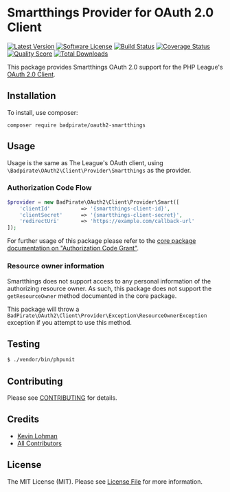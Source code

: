 # Smartthings Provider for OAuth 2.0 Client

[![Latest Version](https://img.shields.io/github/release/badpirate/oauth2-smartthings.svg?style=flat-square)](https://github.com/badpirate/oauth2-smartthings/releases)
[![Software License](https://img.shields.io/badge/license-MIT-brightgreen.svg?style=flat-square)](LICENSE.md)
[![Build Status](https://img.shields.io/travis/badpirate/oauth2-smartthings/master.svg?style=flat-square)](https://travis-ci.org/badpirate/oauth2-smartthings)
[![Coverage Status](https://img.shields.io/scrutinizer/coverage/g/badpirate/oauth2-smartthings.svg?style=flat-square)](https://scrutinizer-ci.com/g/badpirate/oauth2-smartthings/code-structure)
[![Quality Score](https://img.shields.io/scrutinizer/g/badpirate/oauth2-smartthings.svg?style=flat-square)](https://scrutinizer-ci.com/g/badpirate/oauth2-smartthings)
[![Total Downloads](https://img.shields.io/packagist/dt/badpirate/oauth2-smartthings.svg?style=flat-square)](https://packagist.org/packages/badpirate/oauth2-smartthings)

This package provides Smartthings OAuth 2.0 support for the PHP League's [OAuth 2.0 Client](https://github.com/thephpleague/oauth2-client).

## Installation

To install, use composer:

```
composer require badpirate/oauth2-smartthings
```

## Usage

Usage is the same as The League's OAuth client, using `\Badpirate\OAuth2\Client\Provider\Smartthings` as the provider.

### Authorization Code Flow

```php
$provider = new BadPirate\OAuth2\Client\Provider\Smart([
    'clientId'          => '{smartthings-client-id}',
    'clientSecret'      => '{smartthings-client-secret}',
    'redirectUri'       => 'https://example.com/callback-url'
]);
```
For further usage of this package please refer to the [core package documentation on "Authorization Code Grant"](https://github.com/thephpleague/oauth2-client#usage).

### Resource owner information

Smartthings does not support access to any personal information of the authorizing resource owner. As such, this package does not support the `getResourceOwner` method documented in the core package.

This package will throw a `BadPirate\OAuth2\Client\Provider\Exception\ResourceOwnerException` exception if you attempt to use this method.

## Testing

``` bash
$ ./vendor/bin/phpunit
```

## Contributing

Please see [CONTRIBUTING](https://github.com/badpirate/oauth2-smartthings/blob/master/CONTRIBUTING.md) for details.


## Credits

- [Kevin Lohman](https://github.com/badpirate)
- [All Contributors](https://github.com/badpirate/oauth2-smartthings/contributors)


## License

The MIT License (MIT). Please see [License File](https://github.com/badpirate/oauth2-smartthings/blob/master/LICENSE) for more information.
